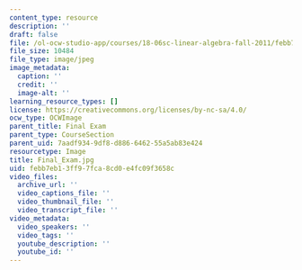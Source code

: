 ```yaml
---
content_type: resource
description: ''
draft: false
file: /ol-ocw-studio-app/courses/18-06sc-linear-algebra-fall-2011/febb7eb13ff97fca8cd0e4fc09f3658c_Final_Exam.jpg
file_size: 10484
file_type: image/jpeg
image_metadata:
  caption: ''
  credit: ''
  image-alt: ''
learning_resource_types: []
license: https://creativecommons.org/licenses/by-nc-sa/4.0/
ocw_type: OCWImage
parent_title: Final Exam
parent_type: CourseSection
parent_uid: 7aadf934-9df8-d886-6462-55a5ab83e424
resourcetype: Image
title: Final_Exam.jpg
uid: febb7eb1-3ff9-7fca-8cd0-e4fc09f3658c
video_files:
  archive_url: ''
  video_captions_file: ''
  video_thumbnail_file: ''
  video_transcript_file: ''
video_metadata:
  video_speakers: ''
  video_tags: ''
  youtube_description: ''
  youtube_id: ''
---
```

